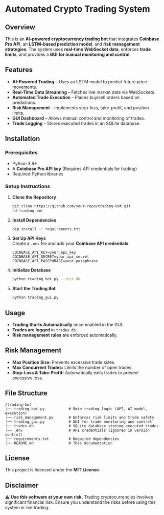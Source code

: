# Automated Crypto Trading System

## Overview
This is an **AI-powered cryptocurrency trading bot** that integrates **Coinbase Pro API**, an **LSTM-based prediction model**, and **risk management strategies**. The system uses **real-time WebSocket data**, enforces **trade limits**, and provides a **GUI for manual monitoring and control**.

## Features
- **AI-Powered Trading** – Uses an LSTM model to predict future price movements.
- **Real-Time Data Streaming** – Fetches live market data via WebSockets.
- **Automated Trade Execution** – Places buy/sell orders based on predictions.
- **Risk Management** – Implements stop-loss, take-profit, and position limits.
- **GUI Dashboard** – Allows manual control and monitoring of trades.
- **Trade Logging** – Stores executed trades in an SQLite database.

## Installation

### Prerequisites
- Python 3.8+
- A **Coinbase Pro API key** (Requires API credentials for trading)
- Required Python libraries

### Setup Instructions

1. **Clone the Repository**
   ```bash
   git clone https://github.com/your-repo/trading-bot.git
   cd trading-bot
   ```

2. **Install Dependencies**
   ```bash
   pip install -r requirements.txt
   ```

3. **Set Up API Keys**  
   Create a `.env` file and add your **Coinbase API credentials**:
   ```plaintext
   COINBASE_API_KEY=your_api_key
   COINBASE_API_SECRET=your_api_secret
   COINBASE_API_PASSPHRASE=your_passphrase
   ```

4. **Initialize Database**  
   ```bash
   python trading_bot.py --init-db
   ```

5. **Start the Trading Bot**  
   ```bash
   python trading_gui.py
   ```

## Usage

- **Trading Starts Automatically** once enabled in the GUI.
- **Trades are logged** in `trades.db`.
- **Risk management rules** are enforced automatically.

## Risk Management
- **Max Position Size:** Prevents excessive trade sizes.
- **Max Concurrent Trades:** Limits the number of open trades.
- **Stop-Loss & Take-Profit:** Automatically exits trades to prevent excessive loss.

## File Structure

```
/trading-bot
│── trading_bot.py           # Main trading logic (API, AI model, execution)
│── risk_management.py       # Enforces risk limits and trade safety
│── trading_gui.py           # GUI for trade monitoring and control
│── trades.db                # SQLite database storing executed trades
│── .env                     # API credentials (ignored in version control)
│── requirements.txt         # Required dependencies
│── README.md                # This documentation
```

## License
This project is licensed under the **MIT License**.

## Disclaimer
⚠ **Use this software at your own risk.** Trading cryptocurrencies involves significant financial risk. Ensure you understand the risks before using this system in live trading.

